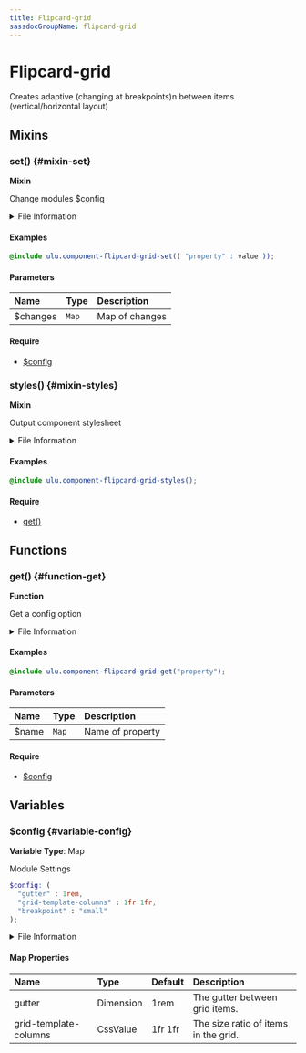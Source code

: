 ```yaml
---
title: Flipcard-grid
sassdocGroupName: flipcard-grid
---
```



# Flipcard-grid

<div class="type-large">

Creates adaptive (changing at breakpoints)n between items (vertical/horizontal layout)

</div>



## Mixins




<div class="sassdoc-item-header">

###  set() {#mixin-set}

  <div class="sassdoc-item-header__labels">
    <span class="tag tag--primary"><strong>Mixin</strong></span>
  </div>

</div>

  

Change modules $config
    
    


<details>
  <summary>File Information</summary>
  
- **File:** _flipcard-grid.scss
- **Group:** flipcard-grid
- **Type:** mixin
- **Lines (comments):** 24-27
- **Lines (code):** 29-31

</details>

    

#### Examples

      


``` scss
@include ulu.component-flipcard-grid-set(( "property" : value ));
```
  



      

#### Parameters


|Name|Type|Description|
|:--|:--|:--|
|$changes|`Map`|Map of changes|

    

#### Require

- [$config](/sass/components/accordion/#variable-config)
  


<div class="sassdoc-item-header">

###  styles() {#mixin-styles}

  <div class="sassdoc-item-header__labels">
    <span class="tag tag--primary"><strong>Mixin</strong></span>
  </div>

</div>

  

Output component stylesheet
    
    


<details>
  <summary>File Information</summary>
  
- **File:** _flipcard-grid.scss
- **Group:** flipcard-grid
- **Type:** mixin
- **Lines (comments):** 42-44
- **Lines (code):** 46-66

</details>

    

#### Examples

      


``` scss
@include ulu.component-flipcard-grid-styles();
```
  



      

#### Require

- [get()](/sass/components/accordion/#function-get)
  
  

## Functions




<div class="sassdoc-item-header">

###  get() {#function-get}

  <div class="sassdoc-item-header__labels">
    <span class="tag tag--primary"><strong>Function</strong></span>
  </div>

</div>

  

Get a config option
    
    


<details>
  <summary>File Information</summary>
  
- **File:** _flipcard-grid.scss
- **Group:** flipcard-grid
- **Type:** function
- **Lines (comments):** 33-36
- **Lines (code):** 38-40

</details>

    

#### Examples

      


``` scss
@include ulu.component-flipcard-grid-get("property");
```
  



      

#### Parameters


|Name|Type|Description|
|:--|:--|:--|
|$name|`Map`|Name of property|

    

#### Require

- [$config](/sass/components/accordion/#variable-config)
  
  

## Variables




<div class="sassdoc-item-header">

###  $config {#variable-config}

  <div class="sassdoc-item-header__labels">
    <span class="tag tag--primary"><strong>Variable</strong></span> <span class="tag"><strong>Type</strong>: Map</span>
  </div>

</div>

  

Module Settings
    
    

``` scss
$config: (
  "gutter" : 1rem,
  "grid-template-columns" : 1fr 1fr,
  "breakpoint" : "small"
);
```
  


<details>
  <summary>File Information</summary>
  
- **File:** _flipcard-grid.scss
- **Group:** flipcard-grid
- **Type:** variable
- **Lines (comments):** 12-15
- **Lines (code):** 17-22

</details>

    

#### Map Properties


|Name|Type|Default|Description|
|:--|:--|:--|:--|
|gutter|Dimension|1rem|The gutter between grid items.|
|grid-template-columns|CssValue|1fr 1fr|The size ratio of items in the grid.|

    
  
  